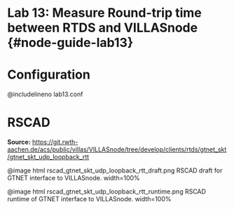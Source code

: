 # Lab 13: Measure Round-trip time between RTDS and VILLASnode {#node-guide-lab13}

# Configuration

@includelineno lab13.conf

# RSCAD

**Source:** <https://git.rwth-aachen.de/acs/public/villas/VILLASnode/tree/develop/clients/rtds/gtnet_skt/gtnet_skt_udp_loopback_rtt>

@image html rscad_gtnet_skt_udp_loopback_rtt_draft.png RSCAD draft for GTNET interface to VILLASnode. width=100%

@image html rscad_gtnet_skt_udp_loopback_rtt_runtime.png RSCAD runtime of GTNET interface to VILLASnode. width=100%